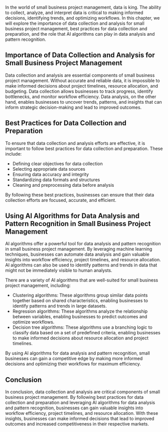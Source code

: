 
In the world of small business project management, data is king. The ability to collect, analyze, and interpret data is critical to making informed decisions, identifying trends, and optimizing workflows. In this chapter, we will explore the importance of data collection and analysis for small business project management, best practices for data collection and preparation, and the role that AI algorithms can play in data analysis and pattern recognition.

Importance of Data Collection and Analysis for Small Business Project Management
--------------------------------------------------------------------------------

Data collection and analysis are essential components of small business project management. Without accurate and reliable data, it is impossible to make informed decisions about project timelines, resource allocation, and budgeting. Data collection allows businesses to track progress, identify bottlenecks, and monitor workflow efficiency. Data analysis, on the other hand, enables businesses to uncover trends, patterns, and insights that can inform strategic decision-making and lead to improved outcomes.

Best Practices for Data Collection and Preparation
--------------------------------------------------

To ensure that data collection and analysis efforts are effective, it is important to follow best practices for data collection and preparation. These include:

* Defining clear objectives for data collection
* Selecting appropriate data sources
* Ensuring data accuracy and integrity
* Standardizing data formats and structures
* Cleaning and preprocessing data before analysis

By following these best practices, businesses can ensure that their data collection efforts are focused, accurate, and efficient.

Using AI Algorithms for Data Analysis and Pattern Recognition in Small Business Project Management
--------------------------------------------------------------------------------------------------

AI algorithms offer a powerful tool for data analysis and pattern recognition in small business project management. By leveraging machine learning techniques, businesses can automate data analysis and gain valuable insights into workflow efficiency, project timelines, and resource allocation. AI algorithms can also be used to identify patterns and trends in data that might not be immediately visible to human analysts.

There are a variety of AI algorithms that are well-suited for small business project management, including:

* Clustering algorithms: These algorithms group similar data points together based on shared characteristics, enabling businesses to identify patterns and trends in large datasets.
* Regression algorithms: These algorithms analyze the relationship between variables, enabling businesses to predict outcomes and optimize workflows.
* Decision tree algorithms: These algorithms use a branching logic to classify data based on a set of predefined criteria, enabling businesses to make informed decisions about resource allocation and project timelines.

By using AI algorithms for data analysis and pattern recognition, small businesses can gain a competitive edge by making more informed decisions and optimizing their workflows for maximum efficiency.

Conclusion
----------

In conclusion, data collection and analysis are critical components of small business project management. By following best practices for data collection and preparation and leveraging AI algorithms for data analysis and pattern recognition, businesses can gain valuable insights into workflow efficiency, project timelines, and resource allocation. With these insights, businesses can make informed decisions that lead to improved outcomes and increased competitiveness in their respective markets.
